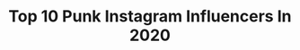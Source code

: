 ---
title: Top 10 Punk Instagram Influencers In 2020
description: >-
  Find top punk Instagram influencers in 2020. Most popular hashtags: #punk #punkgirl #punkrock #gothstyle.
platform: Instagram
profiles:
  - username: "siljasailor"
    fullname: >-
      
    location: "United Kingdom"
    followers: 7227
    engagement: 1427
    commentsToLikes: 0.055699
    avatar: "https://scontent-ort2-1.cdninstagram.com/v/t51.2885-19/s320x320/84350675_133000217935278_1086816404528693248_n.jpg?_nc_ht=scontent-ort2-1.cdninstagram.com&_nc_ohc=9hXbzIPx6loAX-9_bT2&oh=e1add6a8c5bbb2457c0f9bf6478ed8b3&oe=5EB7A4D6"
    verified: false
    hashtags: "#nastygal, #toofaced, #kreepsville666, #bettiebangs"
  - username: "muberry_"
    fullname: >-
      Alex
    location: "United Kingdom"
    followers: 3666
    engagement: 4426
    commentsToLikes: 0.526007
    avatar: "https://scontent-lhr8-1.cdninstagram.com/v/t51.2885-19/s320x320/82450150_2577631779029134_4308127887543762944_n.jpg?_nc_ht=scontent-lhr8-1.cdninstagram.com&_nc_ohc=s_03IZjQNQMAX9XGgSX&oh=ea6fe673f1df84ad93847ee1a0046dab&oe=5EBB7FC8"
    verified: false
    hashtags: "#daretocreate, #makeupmafia, #eyelashesonfleek, #underratedmuas"
  - username: "punk_roquette"
    fullname: >-
      Émilie Plamondon 🎤 📻
    location: "Canada"
    followers: 11527
    engagement: 832
    commentsToLikes: 0.068301
    avatar: "https://scontent-ams4-1.cdninstagram.com/v/t51.2885-19/s320x320/91854020_247601173085562_1713375789971406848_n.jpg?_nc_ht=scontent-ams4-1.cdninstagram.com&_nc_ohc=vTyZCGOLQgIAX_9MhZN&oh=f1b0a3566e5724a1cff9e7540d61a7ee&oe=5EB7E7CA"
    verified: false
    hashtags: "#lefthanded, #upthepunks, #bandshirt, #poppunk"
  - username: "gazzelle__"
    fullname: >-
      GAZZELLE
    location: "Italy"
    followers: 379723
    engagement: 1778
    commentsToLikes: 0.014947
    avatar: "https://scontent-ams4-1.cdninstagram.com/v/t51.2885-19/s320x320/46876917_520611371773104_6470956221036756992_n.jpg?_nc_ht=scontent-ams4-1.cdninstagram.com&_nc_ohc=cIjXDtTRZpoAX93WK1p&oh=e1e68f0445640ed7d74f31531b281cc2&oe=5EB84EAD"
    verified: true
    hashtags: "#gazzellexjeckerson, #jeckerson, #postpunktour"
  - username: "mazayofficial"
    fullname: >-
      MAZAY
    location: "Italy"
    followers: 76190
    engagement: 542
    commentsToLikes: 0.039546
    avatar: "https://scontent-ams4-1.cdninstagram.com/v/t51.2885-19/s320x320/82715103_584244585457801_6646819936213663744_n.jpg?_nc_ht=scontent-ams4-1.cdninstagram.com&_nc_ohc=y-s3MOIKixgAX--9cNQ&oh=c4a50e8e01e503785992f41dd6204dba&oe=5EB8738E"
    verified: false
    hashtags: "#pumaone, #marceloburlon, #fuckcoronavirus, #djset"
  - username: "captainsensible1"
    fullname: >-
      Captain Sensible
    location: "Portugal"
    followers: 9318
    engagement: 1336
    commentsToLikes: 0.028884
    avatar: "https://scontent-lga3-1.cdninstagram.com/v/t51.2885-19/s320x320/26346893_147375692636930_603581413488328704_n.jpg?_nc_ht=scontent-lga3-1.cdninstagram.com&_nc_ohc=X5uCPk23-AIAX_dXBnZ&oh=429f2ac35fe45bf0e7b74cf634af6680&oe=5E7A911B"
    verified: false
    hashtags: "#marksandspencer, #jordanmooney, #marmite, #moreteavicarvintage"
  - username: "diegonaska"
    fullname: >-
      Naska
    location: "Italy"
    followers: 26273
    engagement: 1840
    commentsToLikes: 0.023786
    avatar: "https://scontent-amt2-1.cdninstagram.com/v/t51.2885-19/s320x320/66716203_2537494189636394_2481904305771118592_n.jpg?_nc_ht=scontent-amt2-1.cdninstagram.com&_nc_ohc=nIZsCCJflbwAX-iddPy&oh=71827097054a83d9f2e412b7e0fd40a6&oe=5E8244CB"
    verified: true
    hashtags: ""
  - username: "alexravyn"
    fullname: >-
      𝖆𝖑𝖊𝖝 🖤
    location: "Australia"
    followers: 45066
    engagement: 2021
    commentsToLikes: 0.018459
    avatar: "https://scontent-ssn1-1.cdninstagram.com/v/t51.2885-19/s320x320/77367583_2780048312052229_1831825383062765568_n.jpg?_nc_ht=scontent-ssn1-1.cdninstagram.com&_nc_ohc=g-dH_1RE-4gAX86Yrgq&oh=bd53154970f5da2539456276290798a2&oe=5EA6B742"
    verified: false
    hashtags: "#cutegoth, #fringe, #drmartens, #allblackoutfit"
  - username: "nvdesmusic"
    fullname: >-
      NVDES
    location: "United States"
    followers: 9829
    engagement: 645
    commentsToLikes: 0.100508
    avatar: "https://scontent-ams4-1.cdninstagram.com/v/t51.2885-19/s320x320/91106870_220021689088367_3153740897145847808_n.jpg?_nc_ht=scontent-ams4-1.cdninstagram.com&_nc_ohc=5zxwRIRvnXMAX8AKoLw&oh=203ea7fbd1b179105b896c60d4f1a55f&oe=5EB9AA4C"
    verified: true
    hashtags: "#rosequartzchallenge, #bts, #highfrequencyvibrations, #raisethefrequency"
  - username: "jagermiss"
    fullname: >-
      jagermiss
    location: "Russia"
    followers: 3385
    engagement: 1811
    commentsToLikes: 0.094953
    avatar: "https://scontent-lhr8-1.cdninstagram.com/v/t51.2885-19/s320x320/53219270_2206090099655259_1895291221442560000_n.jpg?_nc_ht=scontent-lhr8-1.cdninstagram.com&_nc_ohc=Rotdgzl0ufoAX876P3A&oh=890de256098495875104fc0508b63271&oe=5EB939E1"
    verified: false
    hashtags: "#suicidesquad, #inspiredmakeup, #makeupartist, #comics"
---